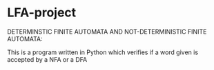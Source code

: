 # LFA-project
DETERMINSTIC FINITE AUTOMATA AND NOT-DETERMINISTIC FINITE AUTOMATA:

This is a program written in Python which verifies if a word given is accepted by a NFA or a DFA
